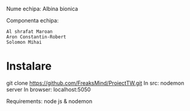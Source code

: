 Nume echipa: Albina bionica

Componenta echipa:

    Al shrafat Maroan
    Aron Constantin-Robert
    Solomon Mihai
    
<h1>Instalare</h1>

git clone https://github.com/FreaksMind/ProiectTW.git
In src: nodemon server
In browser: localhost:5050

Requirements: node js & nodemon
